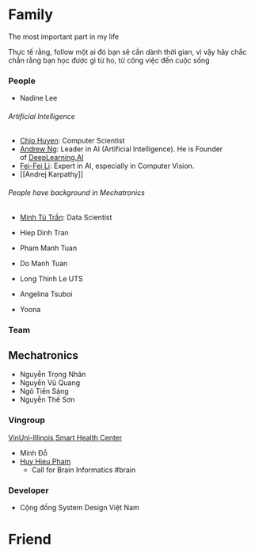 # Family

The most important part in my life

Thực tế rằng, follow một ai đó bạn sẽ cần dành thời gian, vì vậy hãy chắc chắn rằng bạn học được gì từ ho, từ công việc đến cuộc sống

### People

- Nadine Lee

###### Artificial Intelligence

- [Chip Huyen](https://huyenchip.com): Computer Scientist
- [Andrew Ng](https://www.andrewng.org): Leader in AI (Artificial Intelligence). He is Founder of [DeepLearning.AI](https://www.deeplearning.ai/)
- [Fei-Fei Li](https://profiles.stanford.edu/fei-fei-li): Expert in AI, especially in Computer Vision.
- [[Andrej Karpathy]]

###### People have background in Mechatronics

- [Minh Tú Trần](https://www.linkedin.com/in/kazansky/): Data Scientist
- Hiep Dinh Tran
- Pham Manh Tuan
- Do Manh Tuan
- Long Thinh Le UTS
- Angelina Tsuboi

- Yoona

### Team

## Mechatronics

- Nguyễn Trọng Nhân
- Nguyễn Vũ Quang
- Ngô Tiến Sáng
- Nguyễn Thế Sơn

### Vingroup

[VinUni-Illinois Smart Health Center](https://smarthealth.vinuni.edu.vn)

- Minh Đỗ
- [Huy Hieu Pham](https://huyhieupham.github.io)
	- Call for Brain Informatics #brain

### Developer

- Cộng đồng System Design Việt Nam

# Friend